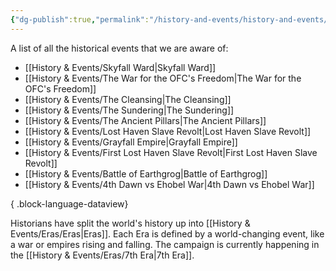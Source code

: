 ```yaml
---
{"dg-publish":true,"permalink":"/history-and-events/history-and-events/","hideInGraph":true,"updated":"2025-08-11T11:53:31.578+01:00"}
---
```


A list of all the historical events that we are aware of:
- [[History & Events/Skyfall Ward\|Skyfall Ward]]
- [[History & Events/The War for the OFC's Freedom\|The War for the OFC's Freedom]]
- [[History & Events/The Cleansing\|The Cleansing]]
- [[History & Events/The Sundering\|The Sundering]]
- [[History & Events/The Ancient Pillars\|The Ancient Pillars]]
- [[History & Events/Lost Haven Slave Revolt\|Lost Haven Slave Revolt]]
- [[History & Events/Grayfall Empire\|Grayfall Empire]]
- [[History & Events/First Lost Haven Slave Revolt\|First Lost Haven Slave Revolt]]
- [[History & Events/Battle of Earthgrog\|Battle of Earthgrog]]
- [[History & Events/4th Dawn vs Ehobel War\|4th Dawn vs Ehobel War]]

{ .block-language-dataview}

Historians have split the world's history up into [[History & Events/Eras/Eras\|Eras]]. Each Era is defined by a world-changing event, like a war or empires rising and falling. The campaign is currently happening in the [[History & Events/Eras/7th Era\|7th Era]].